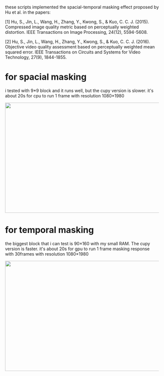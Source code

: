 these scripts implemented the spacial-temporal masking effect proposed by Hu et al. in the papers:

[1] Hu, S., Jin, L., Wang, H., Zhang, Y., Kwong, S., & Kuo, C. C. J. (2015). Compressed image quality metric based on 
perceptually weighted distortion. IEEE Transactions on Image Processing, 24(12), 5594-5608.

[2] Hu, S., Jin, L., Wang, H., Zhang, Y., Kwong, S., & Kuo, C. C. J. (2016). Objective video quality assessment 
based on perceptually weighted mean squared error. IEEE Transactions on Circuits and Systems for Video Technology, 27(9), 1844-1855.

# for spacial masking
i tested with 9*9 block and it runs well, but the cupy version is slower. 
it's about 20s for cpu to run 1 frame with resolution 1080×1980

<img src="https://github.com/LiuJiawenn/MaskingEffect/assets/124513316/2ce389d1-616b-427d-b8d9-5aec37d2c14a" width="640" height="360">


# for temporal masking
the biggest block that i can test is 90×160 with my small RAM. The cupy version is faster.
it's about 20s for gpu to run 1 frame masking response with 30frames with resolution 1080×1980

<img src="https://github.com/LiuJiawenn/MaskingEffect/assets/124513316/32df1bf0-4525-41c3-94d0-08d4671feea8" width="640" height="360">
